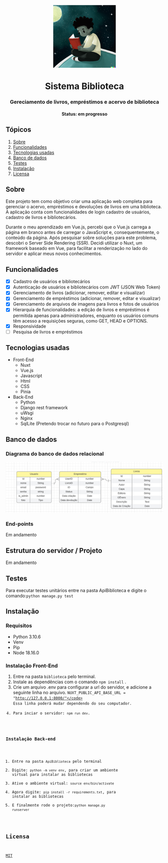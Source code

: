 <div align="center">

<img src="https://github.com/SobrancelhaDoDragao/Sistema-Biblioteca/blob/Alpha-3.0/biblioteca/public/img/meninoLendo.png" alt="Menino lendo um livro na lua" width="200">

</div>

<h1 align="center">Sistema Biblioteca</h1>

<h3 align="center">Gereciamento de livros, empréstimos e acervo de biblioteca</h3>

<h4 align="center">Status: em progresso</h4>

## Tópicos

1. [Sobre](#sobre)
2. [Funcionalidades](#funcionalidades)
3. [Tecnologias usadas](#tecnologias-usadas) 
4. [Banco de dados](#banco-de-dados)
5. [Testes](#testes)
6. [Instalação](#instalação)
7. [Licensa](#licensa)

## Sobre

Este projeto tem como objetivo criar uma aplicação web completa para gerenciar o acervo, empréstimos e devoluções de livros em uma biblioteca. A aplicação conta com funcionalidades de login cadastro de usuários, cadastro de livros e bibliotecários.

Durante o meu aprendizado em Vue.js, percebi que o Vue.js carrega a página em branco antes de carregar o JavaScript e, consequentemente, o conteúdo da página. Após pesquisar sobre soluções para este problema, descobri o Server Side Rendering (SSR). Decidi utilizar o Nuxt, um framework baseado em Vue, para facilitar a renderização no lado do servidor e aplicar meus novos conhecimentos.

## Funcionalidades

- [x] Cadastro de usuários e bibliotecários
- [x] Autenticação de usuários e bibliotecários com JWT (JSON Web Token)
- [x] Gerenciamento de livros (adicionar, remover, editar e visualizar)
- [x] Gerenciamento de empréstimos (adicionar, remover, editar e visualizar)
- [x] Gerenciamento de arquivos de imagens para livros e fotos de usuários
- [x] Hierarquia de funcionalidades: a edição de livros e empréstimos é permitida apenas para administradores, enquanto os usuários comuns têm acesso a requisições seguras, como GET, HEAD e OPTIONS.
- [x] Responsividade
- [ ] Pesquisa de livros e empréstimos

## Tecnologias usadas

- Front-End
    - Nuxt
    - Vue.js
    - Javascript
    - Html
    - CSS
    - Pinia
- Back-End
    - Python
    - Django rest framework
    - uWsgi
    - Nginx
    - SqlLite (Pretendo trocar no futuro para o Postgresql)

## Banco de dados

### Diagrama do banco de dados relacional

<img src="https://github.com/SobrancelhaDoDragao/Sistema-Biblioteca/blob/master/screenshots/diagrama_banco.png" alt="Diagrama do banco de dados">

### End-points

Em andamento

## Estrutura do servidor / Projeto

Em andamento

## Testes

Para executar testes unitários entre na pasta ApiBiblioteca e digite o comando:<code>python manage.py test</code>

## Instalação

### Requisitos

  - Python 3.10.6
  - Venv
  - Pip
  - Node 18.16.0
  
### Instalação Front-End

1. Entre na pasta <code>biblioteca</code> pelo terminal.
2. Instale as dependências com o comando <code>npm install</code> .
3. Crie um arquivo .env para configurar a url do servidor, e adicione a seguinte linha no arquivo. <code>NUXT_PUBLIC_API_BASE_URL = "http://127.0.0.1:8000/"</code> Essa linha poderá mudar dependendo do seu computador.
4. Para inciar o servidor: <code>npm run dev</code>.

### Instalação Back-end

1. Entre na pasta <code>ApiBiblioteca</code> pelo terminal
2. Digite: <code>python -m venv env</code>, para criar um ambiente virtual para instalar as bibliotecas
3. Ative o ambiente virtual: <code>source env/bin/activate</code>
4. Agora digite: <code>pip install -r requirements.txt</code>, para instalar as bibliotecas
5. E finalmente rode o projeto:<code>python manage.py runserver</code>

## Licensa

[MIT](https://github.com/SobrancelhaDoDragao/Sistema-Biblioteca/blob/master/LICENSE.md)
